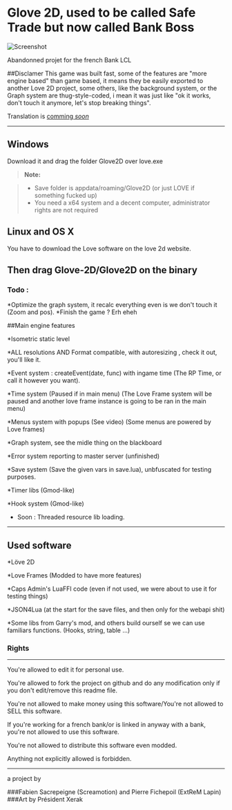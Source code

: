 Glove 2D, used to be called Safe Trade but now called Bank Boss
===================

![Screenshot](http://puu.sh/iECiV/224badf5a2.png)


Abandonned projet for the french Bank LCL


##Disclamer
This game was built fast, some of the features are "more engine based" than game based, it means they be easily exported to another Love 2D project, some others, like the background system, or the Graph system are thug-style-coded, i mean it was just like "ok it works, don't touch it anymore, let's stop breaking things".

Translation is [comming *soon*](https://developer.valvesoftware.com/wiki/Valve_Time)



----------


Windows
-------------

Download it and drag the folder Glove2D over love.exe

> **Note:**

> - Save folder is appdata/roaming/Glove2D (or just LOVE if something fucked up)
> - You need a x64 system and a decent computer, administrator rights are not required


Linux and OS X
-------------
You have to download the Love software on the love 2d website.

Then drag Glove-2D/Glove2D on the binary
----------


### Todo :

*Optimize the graph system, it recalc everything even is we don't touch it (Zoom and pos).
*Finish the game ? Erh eheh



##Main engine features

*Isometric static level

*ALL resolutions AND Format compatible, with autoresizing , check it out, you'll like it.

*Event system : createEvent(date, func) with ingame time (The RP Time, or call it however you want).

*Time system (Paused if in main menu) (The Love Frame system will be paused and another love frame instance is going to be ran in the main menu)

*Menus system with popups (See video) (Some menus are powered by Love frames)

*Graph system, see the midle thing on the blackboard

*Error system reporting to master server (unfinished)

*Save system (Save the given vars in save.lua), unbfuscated for testing purposes.

*Timer libs (Gmod-like)

*Hook system (Gmod-like)

* Soon : Threaded resource lib loading.


----------



Used software
----------
*Löve 2D

*Love Frames (Modded to have more features)

*Caps Admin's LuaFFI code (even if not used, we were about to use it for testing things)

*JSON4Lua (at the start for the save files, and then only for the webapi shit)

*Some libs from Garry's mod, and others build ourself se we can use familiars functions. (Hooks, string, table ...)



### Rights
----------
You're allowed to edit it for personal use.

You're allowed to fork the project on github and do any modification only if you don't edit/remove this readme file.

You're not allowed to make money using this software/You're not allowed to SELL this software.

If you're working for a french bank/or is linked in anyway with a bank, you're not allowed to use this software.

You're not allowed to distribute this software even modded.

Anything not explicitly allowed is forbidden.



----------


a project by 

###Fabien Sacrepeigne (Screamotion) and Pierre Fichepoil (ExtReM Lapin)
###Art by Président Xerak
